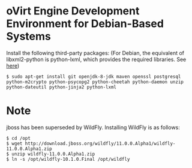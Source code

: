 # oVirt Engine Development Environment for Debian-Based Systems

Install the following third-party packages:
(For Debian, the equivalent of libxml2-python is python-lxml, which provides the required libraries. See [here](https://packages.debian.org/stretch/python-lxml))

    $ sudo apt-get install git openjdk-8-jdk maven openssl postgresql python-m2crypto python-psycopg2 python-cheetah python-daemon unzip python-dateutil python-jinja2 python-lxml

# Note
jboss has been superseded by WildFly. Installing WildFly is as follows: 
    
    $ cd /opt 
    $ wget http://download.jboss.org/wildfly/11.0.0.Alpha1/wildfly-11.0.0.Alpha1.zip 
    $ unzip wildfly-11.0.0.Alpha1.zip 
    $ ln -s /opt/wildfly-10.1.0.Final /opt/wildfly
